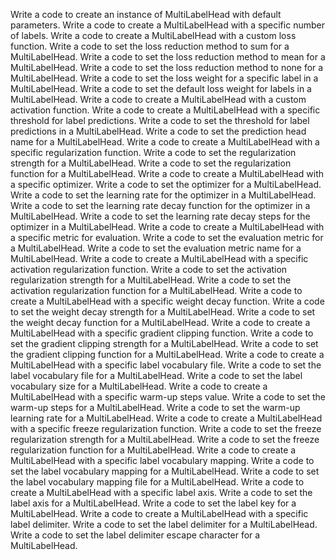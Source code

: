 Write a code to create an instance of MultiLabelHead with default parameters.
Write a code to create a MultiLabelHead with a specific number of labels.
Write a code to create a MultiLabelHead with a custom loss function.
Write a code to set the loss reduction method to sum for a MultiLabelHead.
Write a code to set the loss reduction method to mean for a MultiLabelHead.
Write a code to set the loss reduction method to none for a MultiLabelHead.
Write a code to set the loss weight for a specific label in a MultiLabelHead.
Write a code to set the default loss weight for labels in a MultiLabelHead.
Write a code to create a MultiLabelHead with a custom activation function.
Write a code to create a MultiLabelHead with a specific threshold for label predictions.
Write a code to set the threshold for label predictions in a MultiLabelHead.
Write a code to set the prediction head name for a MultiLabelHead.
Write a code to create a MultiLabelHead with a specific regularization function.
Write a code to set the regularization strength for a MultiLabelHead.
Write a code to set the regularization function for a MultiLabelHead.
Write a code to create a MultiLabelHead with a specific optimizer.
Write a code to set the optimizer for a MultiLabelHead.
Write a code to set the learning rate for the optimizer in a MultiLabelHead.
Write a code to set the learning rate decay function for the optimizer in a MultiLabelHead.
Write a code to set the learning rate decay steps for the optimizer in a MultiLabelHead.
Write a code to create a MultiLabelHead with a specific metric for evaluation.
Write a code to set the evaluation metric for a MultiLabelHead.
Write a code to set the evaluation metric name for a MultiLabelHead.
Write a code to create a MultiLabelHead with a specific activation regularization function.
Write a code to set the activation regularization strength for a MultiLabelHead.
Write a code to set the activation regularization function for a MultiLabelHead.
Write a code to create a MultiLabelHead with a specific weight decay function.
Write a code to set the weight decay strength for a MultiLabelHead.
Write a code to set the weight decay function for a MultiLabelHead.
Write a code to create a MultiLabelHead with a specific gradient clipping function.
Write a code to set the gradient clipping strength for a MultiLabelHead.
Write a code to set the gradient clipping function for a MultiLabelHead.
Write a code to create a MultiLabelHead with a specific label vocabulary file.
Write a code to set the label vocabulary file for a MultiLabelHead.
Write a code to set the label vocabulary size for a MultiLabelHead.
Write a code to create a MultiLabelHead with a specific warm-up steps value.
Write a code to set the warm-up steps for a MultiLabelHead.
Write a code to set the warm-up learning rate for a MultiLabelHead.
Write a code to create a MultiLabelHead with a specific freeze regularization function.
Write a code to set the freeze regularization strength for a MultiLabelHead.
Write a code to set the freeze regularization function for a MultiLabelHead.
Write a code to create a MultiLabelHead with a specific label vocabulary mapping.
Write a code to set the label vocabulary mapping for a MultiLabelHead.
Write a code to set the label vocabulary mapping file for a MultiLabelHead.
Write a code to create a MultiLabelHead with a specific label axis.
Write a code to set the label axis for a MultiLabelHead.
Write a code to set the label key for a MultiLabelHead.
Write a code to create a MultiLabelHead with a specific label delimiter.
Write a code to set the label delimiter for a MultiLabelHead.
Write a code to set the label delimiter escape character for a MultiLabelHead.